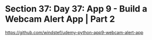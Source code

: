 # Section 37: Day 37: App 9 - Build a Webcam Alert App | Part 2

https://github.com/windstef/udemy-python-app9-webcam-alert-app